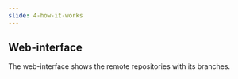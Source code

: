 ```yaml
---
slide: 4-how-it-works
---
```

## Web-interface

The web-interface shows the remote repositories with its branches.
